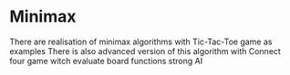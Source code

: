 # Minimax
There are realisation of minimax algorithms with Tic-Tac-Toe game as examples
There is also advanced version of this algorithm with Connect four game witch evaluate board functions strong AI
